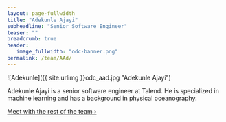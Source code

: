 ```yaml
---
layout: page-fullwidth
title: "Adekunle Ajayi"
subheadline: "Senior Software Engineer"
teaser: ""
breadcrumb: true
header:
   image_fullwidth: "odc-banner.png"
permalink: /team/AAd/
---
```


![Adekunle]({{ site.urlimg }}odc_aad.jpg "Adekunle Ajayi")

Adekunle Ajayi is a senior software engineer at Talend. He is specialized in machine learning and has a background in physical oceanography. 

<a class="radius button small" href="{{ site.url }}{{ site.baseurl }}/team/">Meet with the rest of the team ›</a>


